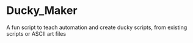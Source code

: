 # Ducky_Maker
A fun script to teach automation and create ducky scripts, from existing scripts or ASCII art files

